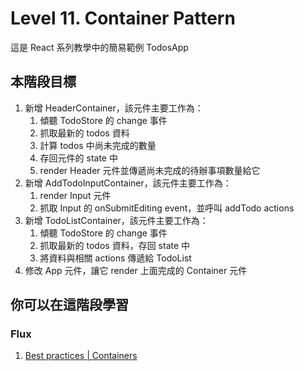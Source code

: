 # Level 11. Container Pattern
這是 React 系列教學中的簡易範例 TodosApp


## 本階段目標
1. 新增 HeaderContainer，該元件主要工作為：
    1. 傾聽 TodoStore 的 change 事件
    2. 抓取最新的 todos 資料
    3. 計算 todos 中尚未完成的數量
    4. 存回元件的 state 中
    5. render Header 元件並傳遞尚未完成的待辦事項數量給它
2. 新增 AddTodoInputContainer，該元件主要工作為：
    1. render Input 元件
    2. 抓取 Input 的 onSubmitEditing event，並呼叫 addTodo actions
3. 新增 TodoListContainer，該元件主要工作為：
    1. 傾聽 TodoStore 的 change 事件
    2. 抓取最新的 todos 資料，存回 state 中
    3. 將資料與相關 actions 傳遞給 TodoList
4. 修改 App 元件，讓它 render 上面完成的 Container 元件


## 你可以在這階段學習
### Flux
1. [Best practices | Containers](http://facebook.github.io/flux/docs/flux-utils.html#containers)
